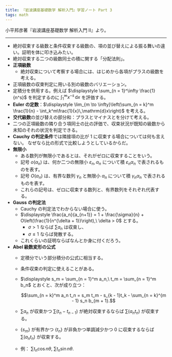 ```yaml
---
title: 『岩波講座基礎数学 解析入門』学習ノート Part 3
tags: math
---
```


小平邦彦著『岩波講座基礎数学 解析入門 II』より。

----

* 絶対収束する級数と条件収束する級数の、項の並び替えによる振る舞いの違い。証明を体に叩き込みたい。
* 絶対収束する二つの級数同士の積に関する「分配法則」。
* **正項級数**
  * 絶対収束について考察する場合には、はじめから各項がプラスの級数を考える。
* 正項級数の収束判定に用いる別の級数のバリエーション。
* 定積分を併用する。例えば $\displaystyle \sum_{n = 1}^\infty \frac{1}{n^s}$ を判定するのに $\displaystyle \int_1^\infty x^{-s}\,\mathrm{d}x$ を評価する。
* **Euler の定数**：$\displaystyle \lim_{m \to \infty}\left(\sum_{n = k}^m \frac{1}{n} - \int_k^m\frac{1}{x}\,\mathrm{d}x\right)$ を考える。
* **交代級数**の並び替えの部分和：プラスとマイナスとを分けて考える。
* 二つの正項級数の隣り合う項同士の比の評価で、収束状況が既知の級数から未知のそれの状況を判定できる。
* **Cauchy の判定条件**では隣接項の比が 1 に収束する場合については何も言えない。
  なぜなら比の形式で比較しようとしているからだ。
* **無限小**
  * ある数列が無限小であるとは、それがゼロに収束することをいう。
  * 記号 $o(\alpha_n)$ は、何か二つの無限小 $\varepsilon_n, \alpha_n$ について積 $\varepsilon_n \alpha_n$ で表されるものを表す。
  * 記号 $O(\alpha_n)$ は、有界な数列 $\gamma_n$ と無限小 $\alpha_n$ について積 $\gamma_n \alpha_n$ で表されるものを表す。
  * これらの記号は、ゼロに収束する数列と、有界数列をそれぞれ代表する。
* **Gauss の判定法**
  * Cauchy の判定法でわからない場合に使う。
  * $\displaystyle \frac{a_n}{a_{n+1}} = 1 + \frac{\sigma}{n} + O\left(\frac{1}{n^{\delta + 1}}\right),\ \delta > 0$ とする。
    * $\sigma > 1$ ならば $\sum a_n$ は収束し、
    * $\sigma \le 1$ ならば発散する。
  * これくらいの証明ならばなんとか身に付くだろう。
* **Abel 級数変形の公式**
  * 定積分でいう部分積分の公式に相当する。
  * 条件収束の判定に使えることがある。
  * $\displaystyle s_m = \sum_{n = 1}^m a_n,\ t_m = \sum_{n = 1}^m b_n$ とおくと、次が成り立つ：

    $$\sum_{n = k}^m a_n t_n = s_m t_m - s_{k - 1}t_k - \sum_{n = k}^{m - 1} s_n b_{m + 1}.$$

  * $\sum a_n$ が収束かつ $\sum(t_n - t_{n - 1})$ が絶対収束するならば $\sum(a_n t_n)$ が収束する。
  * $\lbrace s_m\rbrace$ が有界かつ $\lbrace t_n\rbrace$ が非負かつ単調減少かつ 0 に収束するならば $\sum(a_n t_n)$ が収束する。
  * 例： $\sum t_n \cos{n\theta},\ \sum t_n \sin{n\theta}.$

